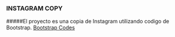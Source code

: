 ### INSTAGRAM COPY

#####El proyecto es una copia de Instagram utilizando codigo de Bootstrap.
 [Bootstrap Codes](https://getbootstrap.com/ "Heading link")

